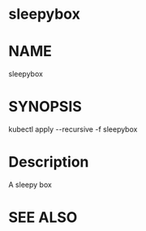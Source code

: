 sleepybox
==================================================

# NAME

  sleepybox

# SYNOPSIS

  kubectl apply --recursive -f sleepybox

# Description

  A sleepy box

# SEE ALSO

